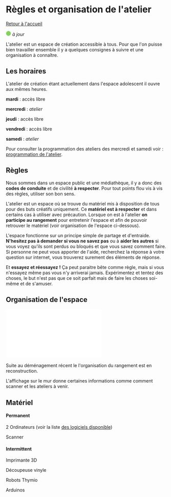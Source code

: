 # Règles et organisation de l'atelier

[Retour à l'accueil](index.md)

![--état de l'écriture--](imgplaceholder/balise_verte.png) *à jour*

L'atelier  est un espace de création accessible à tous. Pour que l'on puisse bien  travailler ensemble il y a quelques consignes à suivre et une  organisation à connaître.



## Les horaires

L'atelier de création étant actuellement dans l'espace adolescent il ouvre aux mêmes heures.

**mardi** : accès libre

**mercredi** : *atelier*

**jeudi** : accès libre

**vendredi** : accès libre

**samedi** : *atelier*

Pour consulter la programmation des ateliers des mercredi et samedi voir : [programmation de l'atelier](programmation.md).



## Règles

Nous sommes dans un espace public et une médiathèque, il y a donc des **codes de conduite** et de civilité **à respecter**. Pour tout points flou vis à vis des règles, utiliser son bon sens.

L'atelier est un espace où se trouve du matériel mis à disposition de tous pour des buts créatifs uniquement. Ce **matériel est à respecter** et dans certains cas à utiliser avec précaution. Lorsque on est à l'atelier **on participe au rangement** pour entretenir l'espace et afin de pouvoir retrouver le matériel (voir organisation de l'espace ci-dessous).

L'espace fonctionne sur un principe simple de partage et d'entraide. **N'hesitez pas à demander si vous ne savez pas** ou à **aider les autres**  si vous voyez qu'ils sont perdus ou bloqués et que vous savez comment  faire. Si personne ne peut vous apporter de l'aide, recherchez la réponse à  votre question sur internet, vous trouverez surement des éléments de  réponse.

Et **essayez et réessayez !**  Ça peut  paraitre bête comme règle, mais si vous n'essayez même pas vous n'y  arriverai jamais. Expérimentez et tentez des choses, le but n'est pas  que ce soit parfait mais de faire les choses soi-même et de s'amuser.



## Organisation de l'espace

![--plan de l'atelier--](organisation.md)

Suite au déménagement récent le l'organisation du rangement est en reconstruction.

L'affichage sur le mur donne certaines informations comme comment scanner et les ateliers à venir.



## Matériel

#### Permanent

2 Ordinateurs (voir la liste [des logiciels disponible](outils/liste-logiciels.md))

Scanner



#### Intermittent

Imprimante 3D

Découpeuse vinyle

Robots Thymio

Arduinos
